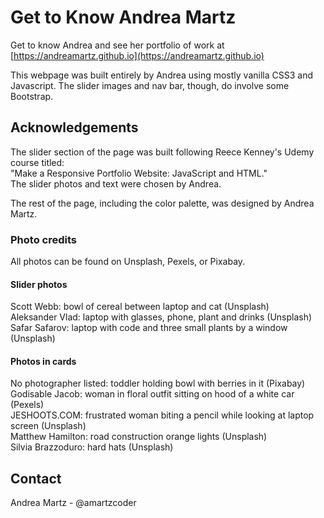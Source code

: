 
# Get to Know Andrea Martz

Get to know Andrea and see her portfolio of work at [https://andreamartz.github.io](https://andreamartz.github.io)

This webpage was built entirely by Andrea using mostly vanilla CSS3 and Javascript.  The slider images and nav bar, though, do involve some Bootstrap.

## Acknowledgements

The slider section of the page was built following Reece Kenney's Udemy course titled:  
"Make a Responsive Portfolio Website: JavaScript and HTML."  
The slider photos and text were chosen by Andrea.  

The rest of the page, including the color palette, was designed by Andrea Martz.  

### Photo credits

All photos can be found on Unsplash, Pexels, or Pixabay.  

#### Slider photos

Scott Webb: bowl of cereal between laptop and cat (Unsplash)  
Aleksander Vlad: laptop with glasses, phone, plant and drinks (Unsplash)  
Safar Safarov: laptop with code and three small plants by a window (Unsplash)  

#### Photos in cards

No photographer listed: toddler holding bowl with berries in it (Pixabay)  
Godisable Jacob: woman in floral outfit sitting on hood of a white car (Pexels)  
JESHOOTS.COM: frustrated woman biting a pencil while looking at laptop screen (Unsplash)  
Matthew Hamilton: road construction orange lights (Unsplash)  
Silvia Brazzoduro: hard hats (Unsplash)  

## Contact

Andrea Martz - @amartzcoder
